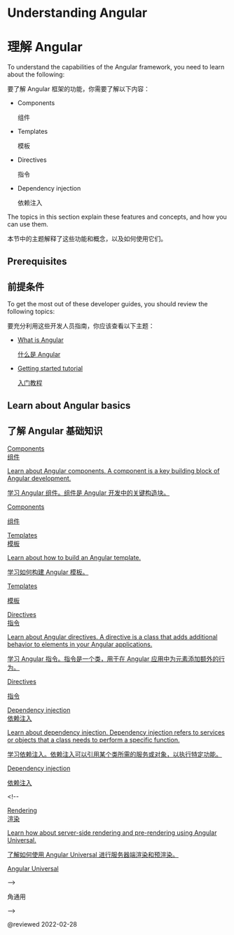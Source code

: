 # Understanding Angular

# 理解 Angular

To understand the capabilities of the Angular framework, you need to learn about the following:

要了解 Angular 框架的功能，你需要了解以下内容：

* Components

  组件

* Templates

  模板

* Directives

  指令

* Dependency injection

  依赖注入

The topics in this section explain these features and concepts, and how you can use them.

本节中的主题解释了这些功能和概念，以及如何使用它们。

## Prerequisites

## 前提条件

To get the most out of these developer guides, you should review the following topics:

要充分利用这些开发人员指南，你应该查看以下主题：

* [What is Angular][AioGuideWhatIsAngular]

  [什么是 Angular][AioGuideWhatIsAngular]

* [Getting started tutorial][AioStart]

  [入门教程][AioStart]

## Learn about Angular basics

## 了解 Angular 基础知识

<div class="card-container">
  <a href="guide/component-overview" class="docs-card" title="Components">

<section>Components</section>

<section>组件</section>

<p>Learn about Angular components. A component is a key building block of Angular development.</p>

<p>学习 Angular 组件。组件是 Angular 开发中的关键构造块。</p>

<p class="card-footer">Components</p>

<p class="card-footer">组件</p>
  </a>
  <a href="guide/template-syntax" class="docs-card" title="Templates">

<section>Templates</section>

<section>模板</section>

<p>Learn about how to build an Angular template.</p>

<p>学习如何构建 Angular 模板。</p>

<p class="card-footer">Templates</p>

<p class="card-footer">模板</p>
  </a>
  <a href="guide/built-in-directives" class="docs-card" title="Directives">

<section>Directives</section>

<section>指令</section>

<p>Learn about Angular directives. A directive is a class that adds additional behavior to elements in your Angular applications.</p>

<p>学习 Angular 指令。指令是一个类，用于在 Angular 应用中为元素添加额外的行为。</p>

<p class="card-footer">Directives</p>

<p class="card-footer">指令</p>
  </a>
  <a href="guide/dependency-injection" class="docs-card" title="Dependency injection">

<section>Dependency injection</section>

<section>依赖注入</section>

<p>Learn about dependency injection. Dependency injection refers to services or objects that a class needs to perform a specific function.</p>

<p>学习依赖注入。依赖注入可以引用某个类所需的服务或对象，以执行特定功能。</p>

<p class="card-footer">Dependency injection</p>

<p class="card-footer">依赖注入</p>
  </a>

  &lt;!-- <a href="guide/rendering-overview" class="docs-card" title="Angular service worker developer guide">

<section>Rendering</section>

<section>渲染</section>

<p>Learn how about server-side rendering and pre-rendering using Angular Universal.</p>

<p>了解如何使用 Angular Universal 进行服务器端渲染和预渲染。</p>

<p class="card-footer">Angular Universal</p>
  </a> -->

<p class="card-footer">角通用</p></a>-->

</div>

<!-- links -->

[AioGuideWhatIsAngular]: guide/what-is-angular "What is Angular\? | Angular"

[AioStart]: start "Getting started with Angular | Angular"

<!-- external links -->

<!-- end links -->

@reviewed 2022-02-28
